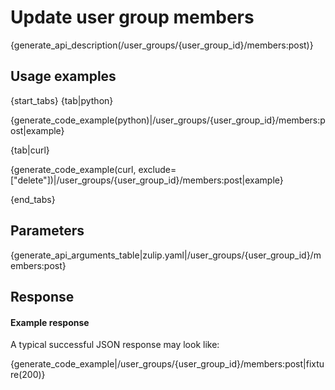 # Update user group members

{generate_api_description(/user_groups/{user_group_id}/members:post)}

## Usage examples

{start_tabs}
{tab|python}

{generate_code_example(python)|/user_groups/{user_group_id}/members:post|example}

{tab|curl}

{generate_code_example(curl, exclude=["delete"])|/user_groups/{user_group_id}/members:post|example}

{end_tabs}

## Parameters

{generate_api_arguments_table|zulip.yaml|/user_groups/{user_group_id}/members:post}

## Response

#### Example response

A typical successful JSON response may look like:

{generate_code_example|/user_groups/{user_group_id}/members:post|fixture(200)}
